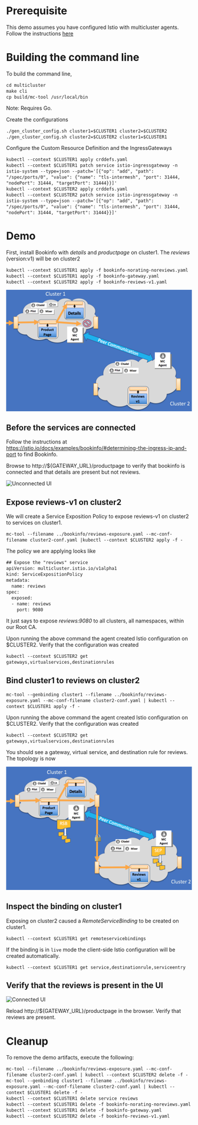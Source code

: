 # Prerequisite

This demo assumes you have configured Istio with multicluster agents.  Follow the
instructions [here](/istio-ecosystem/wharf-multicluster-sync/tree/master/docs/install/README.md)

# Building the command line

To build the command line,

```
cd multicluster
make cli
cp build/mc-tool /usr/local/bin
```

Note: Requires Go.

Create the configurations

```
./gen_cluster_config.sh cluster1=$CLUSTER1 cluster2=$CLUSTER2
./gen_cluster_config.sh cluster2=$CLUSTER2 cluster1=$CLUSTER1
```

Configure the Custom Resource Definition and the IngressGateways

```
kubectl --context $CLUSTER1 apply crddefs.yaml
kubectl --context $CLUSTER1 patch service istio-ingressgateway -n istio-system --type=json --patch='[{"op": "add", "path": "/spec/ports/0", "value": {"name": "tls-intermesh", "port": 31444, "nodePort": 31444, "targetPort": 31444}}]'
kubectl --context $CLUSTER2 apply crddefs.yaml
kubectl --context $CLUSTER2 patch service istio-ingressgateway -n istio-system --type=json --patch='[{"op": "add", "path": "/spec/ports/0", "value": {"name": "tls-intermesh", "port": 31444, "nodePort": 31444, "targetPort": 31444}}]'
```


# Demo

First, install Bookinfo with _details_ and _productpage_ on cluster1.
The _reviews_ (version:v1) will be on cluster2

```
kubectl --context $CLUSTER1 apply -f bookinfo-norating-noreviews.yaml
kubectl --context $CLUSTER1 apply -f bookinfo-gateway.yaml
kubectl --context $CLUSTER2 apply -f bookinfo-reviews-v1.yaml
```

![Unconnected Bookinfo](../bookinfo/bookinfo-unconnected.png?raw=true "Unconnected Bookinfo")

## Before the services are connected

Follow the instructions at https://istio.io/docs/examples/bookinfo/#determining-the-ingress-ip-and-port to find Bookinfo.

Browse to http://${GATEWAY_URL}/productpage to verify that bookinfo is connected and that
details are present but not reviews.

![Unconnected UI](../bookinfo/ui-unconnected.png?raw=true "Unconnected UI")

## Expose reviews-v1 on cluster2

We will create a Service Exposition Policy to expose reviews-v1 on cluster2 to services on cluster1.

```
mc-tool --filename ../bookinfo/reviews-exposure.yaml --mc-conf-filename cluster2-conf.yaml |kubectl --context $CLUSTER2 apply -f -
```

The policy we are applying looks like

```
## Expose the "reviews" service
apiVersion: multicluster.istio.io/v1alpha1
kind: ServiceExpositionPolicy
metadata:
  name: reviews
spec:
  exposed:
  - name: reviews
    port: 9080
```

It just says to expose _reviews:9080_ to all clusters, all namespaces, within our Root CA.

Upon running the above command the agent created Istio configuration on $CLUSTER2.  Verify that
the configuration was created

```
kubectl --context $CLUSTER2 get gateways,virtualservices,destinationrules
```

## Bind cluster1 to reviews on cluster2

```
mc-tool --genbinding cluster1 --filename ../bookinfo/reviews-exposure.yaml --mc-conf-filename cluster2-conf.yaml | kubectl --context $CLUSTER1 apply -f -
```

Upon running the above command the agent created Istio configuration on $CLUSTER2.  Verify that
the configuration was created

```
kubectl --context $CLUSTER2 get gateways,virtualservices,destinationrules
```

You should see a gateway, virtual service, and destination rule for reviews.  The topology
is now

![Bookinfo with reviews v1](../bookinfo/bookinfo-reviews-v1.png?raw=true "Bookinfo with reviews v1")

## Inspect the binding on cluster1

Exposing on cluster2 caused a _RemoteServiceBinding_ to be created on cluster1.

```
kubectl --context $CLUSTER1 get remoteservicebindings
```

If the binding is in `live` mode the client-side Istio configuration will be created automatically.

```
kubectl --context $CLUSTER1 get service,destinationrule,serviceentry
```

## Verify that the reviews is present in the UI

![Connected UI](../bookinfo/ui-connected.png?raw=true "Connected UI")

Reload http://${GATEWAY_URL}/productpage in the browser.  Verify that reviews are present.

# Cleanup

To remove the demo artifacts, execute the following:

```
mc-tool --filename ../bookinfo/reviews-exposure.yaml --mc-conf-filename cluster2-conf.yaml | kubectl --context $CLUSTER2 delete -f -
mc-tool --genbinding cluster1 --filename ../bookinfo/reviews-exposure.yaml --mc-conf-filename cluster2-conf.yaml | kubectl --context $CLUSTER1 delete -f -
kubectl --context $CLUSTER1 delete service reviews
kubectl --context $CLUSTER1 delete -f bookinfo-norating-noreviews.yaml
kubectl --context $CLUSTER1 delete -f bookinfo-gateway.yaml
kubectl --context $CLUSTER2 delete -f bookinfo-reviews-v1.yaml
```



